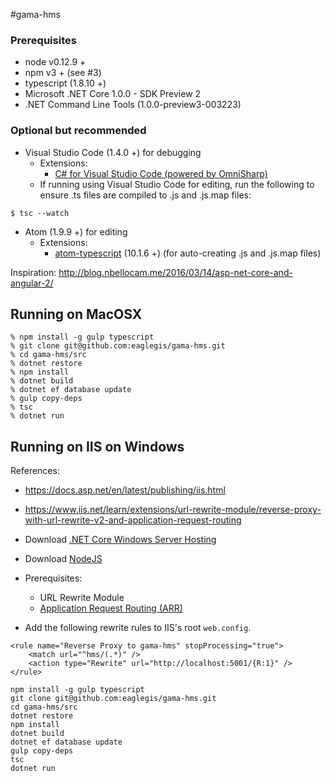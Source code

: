 #gama-hms

### Prerequisites
- node v0.12.9 +
- npm v3 + (see #3)
- typescript (1.8.10 +)
- Microsoft .NET Core 1.0.0 - SDK Preview 2
- .NET Command Line Tools (1.0.0-preview3-003223)

### Optional but recommended
- Visual Studio Code (1.4.0 +) for debugging
  - Extensions:
    - [C# for Visual Studio Code (powered by OmniSharp)](https://marketplace.visualstudio.com/items?itemName=ms-vscode.csharp)
  - If running using Visual Studio Code for editing, run the following to ensure .ts files are compiled to .js and .js.map files:
````
$ tsc --watch
````

- Atom (1.9.9 +) for editing
  - Extensions:
    - [atom-typescript](https://atom.io/packages/atom-typescript) (10.1.6 +) (for auto-creating .js and .js.map files)

Inspiration: http://blog.nbellocam.me/2016/03/14/asp-net-core-and-angular-2/

Running on MacOSX
-----------------

````
% npm install -g gulp typescript
% git clone git@github.com:eaglegis/gama-hms.git
% cd gama-hms/src
% dotnet restore
% npm install
% dotnet build
% dotnet ef database update
% gulp copy-deps
% tsc
% dotnet run
````

Running on IIS on Windows
-------------------------

References:

- https://docs.asp.net/en/latest/publishing/iis.html
- https://www.iis.net/learn/extensions/url-rewrite-module/reverse-proxy-with-url-rewrite-v2-and-application-request-routing

- Download [.NET Core Windows Server Hosting](https://go.microsoft.com/fwlink/?LinkID=827547)
- Download [NodeJS](https://nodejs.org/en/download/)
- Prerequisites:
  - URL Rewrite Module
  - [Application Request Routing (ARR)](https://www.iis.net/downloads/microsoft/application-request-routing)
- Add the following rewrite rules to IIS's root ```web.config```.
```
<rule name="Reverse Proxy to gama-hms" stopProcessing="true">
    <match url="^hms/(.*)" />
    <action type="Rewrite" url="http://localhost:5001/{R:1}" />
</rule>
```

````
npm install -g gulp typescript
git clone git@github.com:eaglegis/gama-hms.git
cd gama-hms/src
dotnet restore
npm install
dotnet build
dotnet ef database update
gulp copy-deps
tsc
dotnet run
````
